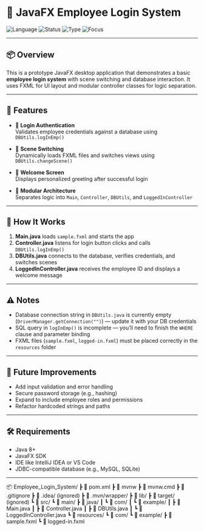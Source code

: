 # 🔐 JavaFX Employee Login System

![Language](https://img.shields.io/badge/Java-JavaFX-blue?style=for-the-badge&logo=java)
![Status](https://img.shields.io/badge/Status-Prototype-orange?style=for-the-badge)
![Type](https://img.shields.io/badge/Type-Desktop%20App-lightgrey?style=for-the-badge)
![Focus](https://img.shields.io/badge/Focus-Authentication%20%26%20Scene%20Management-orange?style=for-the-badge)

---

## 📦 Overview

This is a prototype JavaFX desktop application that demonstrates a basic **employee login system** with scene switching and database interaction. It uses FXML for UI layout and modular controller classes for logic separation.

---

## 🚀 Features

- 🔐 **Login Authentication**  
  Validates employee credentials against a database using `DBUtils.logInEmp()`

- 🔄 **Scene Switching**  
  Dynamically loads FXML files and switches views using `DBUtils.changeScene()`

- 👤 **Welcome Screen**  
  Displays personalized greeting after successful login

- 🧩 **Modular Architecture**  
  Separates logic into `Main`, `Controller`, `DBUtils`, and `LoggedInController`

---

## 🧠 How It Works

1. **Main.java** loads `sample.fxml` and starts the app
2. **Controller.java** listens for login button clicks and calls `DBUtils.logInEmp()`
3. **DBUtils.java** connects to the database, verifies credentials, and switches scenes
4. **LoggedInController.java** receives the employee ID and displays a welcome message

---

## ⚠️ Notes

- Database connection string in `DBUtils.java` is currently empty (`DriverManager.getConnection("")`) — update it with your DB credentials
- SQL query in `logInEmp()` is incomplete — you’ll need to finish the `WHERE` clause and parameter binding
- FXML files (`sample.fxml`, `logged-in.fxml`) must be placed correctly in the `resources` folder

---

## 📌 Future Improvements

- Add input validation and error handling
- Secure password storage (e.g., hashing)
- Expand to include employee roles and permissions
- Refactor hardcoded strings and paths

---

## 🛠️ Requirements

- Java 8+
- JavaFX SDK
- IDE like IntelliJ IDEA or VS Code
- JDBC-compatible database (e.g., MySQL, SQLite)

---

📦 Employee_Login_System/
 ┣ 📄 pom.xml
 ┣ 📄 mvnw
 ┣ 📄 mvnw.cmd
 ┣ 📄 .gitignore
 ┣ 📁 .idea/ (ignored)
 ┣ 📁 .mvn/wrapper/
 ┣ 📁 lib/
 ┣ 📁 target/ (ignored)
 ┗ 📁 src/
   ┗ 📁 main/
     ┣ 📁 java/
     ┃ ┗ 📁 com/
     ┃   ┗ 📁 example/
     ┃     ┣ 📄 Main.java
     ┃     ┣ 📄 Controller.java
     ┃     ┣ 📄 DBUtils.java
     ┃     ┗ 📄 LoggedInController.java
     ┗ 📁 resources/
       ┗ 📁 com/
         ┗ 📁 example/
           ┣ 📄 sample.fxml
           ┗ 📄 logged-in.fxml
